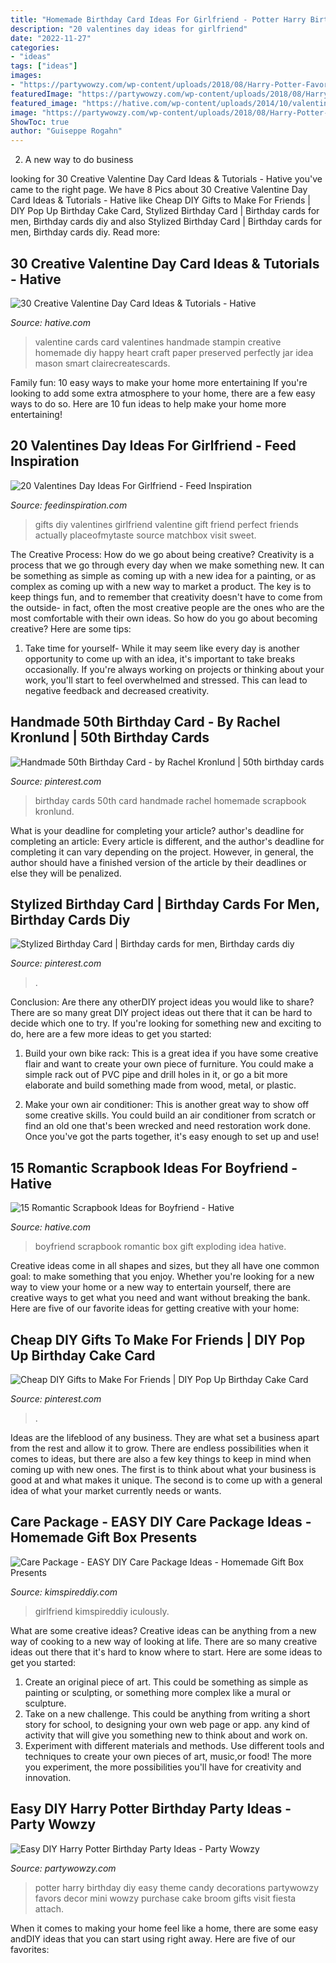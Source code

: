 ```yaml
---
title: "Homemade Birthday Card Ideas For Girlfriend - Potter Harry Birthday Diy Easy Theme Candy Decorations Partywowzy Favors Decor Mini Wowzy Purchase Cake Broom Gifts Visit Fiesta Attach"
description: "20 valentines day ideas for girlfriend"
date: "2022-11-27"
categories:
- "ideas"
tags: ["ideas"]
images:
- "https://partywowzy.com/wp-content/uploads/2018/08/Harry-Potter-Favors.jpg"
featuredImage: "https://partywowzy.com/wp-content/uploads/2018/08/Harry-Potter-Favors.jpg"
featured_image: "https://hative.com/wp-content/uploads/2014/10/valentine-card-ideas/3-valentine-card-ideas.jpg"
image: "https://partywowzy.com/wp-content/uploads/2018/08/Harry-Potter-Favors.jpg"
ShowToc: true
author: "Guiseppe Rogahn"
---
```



2. A new way to do business 

	

		
looking for 30 Creative Valentine Day Card Ideas &amp; Tutorials - Hative you've came to the right page. We have 8 Pics about 30 Creative Valentine Day Card Ideas &amp; Tutorials - Hative like Cheap DIY Gifts to Make For Friends | DIY Pop Up Birthday Cake Card, Stylized Birthday Card | Birthday cards for men, Birthday cards diy and also Stylized Birthday Card | Birthday cards for men, Birthday cards diy. Read more:
		
    
## 30 Creative Valentine Day Card Ideas &amp; Tutorials - Hative

<img loading=lazy src="https://hative.com/wp-content/uploads/2014/10/valentine-card-ideas/3-valentine-card-ideas.jpg" onerror="this.onerror=null;this.src='https://tse2.mm.bing.net/th?id=OIP.tPoAnvXMrCBjLFZomtbgxwHaF4&amp;pid=15.1';" alt="30 Creative Valentine Day Card Ideas &amp; Tutorials - Hative">

_Source: hative.com_

>valentine cards card valentines handmade stampin creative homemade diy happy heart craft paper preserved perfectly jar idea mason smart clairecreatescards. 

	

Family fun: 10 easy ways to make your home more entertaining
If you're looking to add some extra atmosphere to your home, there are a few easy ways to do so. Here are 10 fun ideas to help make your home more entertaining!

    
## 20 Valentines Day Ideas For Girlfriend - Feed Inspiration

<img loading=lazy src="http://feedinspiration.com/wp-content/uploads/2015/12/perfect-gift-for-a-girlfriend.jpg" onerror="this.onerror=null;this.src='https://tse4.mm.bing.net/th?id=OIP.6AoSvUaS8QURPe7Yd0Yg8wHaLK&amp;pid=15.1';" alt="20 Valentines Day Ideas For Girlfriend - Feed Inspiration">

_Source: feedinspiration.com_

>gifts diy valentines girlfriend valentine gift friend perfect friends actually placeofmytaste source matchbox visit sweet. 

	

The Creative Process: How do we go about being creative?
Creativity is a process that we go through every day when we make something new. It can be something as simple as coming up with a new idea for a painting, or as complex as coming up with a new way to market a product. The key is to keep things fun, and to remember that creativity doesn't have to come from the outside- in fact, often the most creative people are the ones who are the most comfortable with their own ideas. So how do you go about becoming creative? Here are some tips: 
1) Take time for yourself- While it may seem like every day is another opportunity to come up with an idea, it's important to take breaks occasionally. If you're always working on projects or thinking about your work, you'll start to feel overwhelmed and stressed. This can lead to negative feedback and decreased creativity.

    
## Handmade 50th Birthday Card - By Rachel Kronlund | 50th Birthday Cards

<img loading=lazy src="https://i.pinimg.com/736x/c4/c0/d2/c4c0d22b67ce2e23ce488714751aa291--th-birthday-cards-scrapbooking.jpg" onerror="this.onerror=null;this.src='https://tse1.mm.bing.net/th?id=OIP.Q9qh4We3y4cbss0ijS00QwHaJ6&amp;pid=15.1';" alt="Handmade 50th Birthday Card - by Rachel Kronlund | 50th birthday cards">

_Source: pinterest.com_

>birthday cards 50th card handmade rachel homemade scrapbook kronlund. 

	

What is your deadline for completing your article?
author's deadline for completing an article:
Every article is different, and the author's deadline for completing it can vary depending on the project. However, in general, the author should have a finished version of the article by their deadlines or else they will be penalized.

    
## Stylized Birthday Card | Birthday Cards For Men, Birthday Cards Diy

<img loading=lazy src="https://i.pinimg.com/736x/20/8b/7d/208b7d2dfe5f129527dffe4490c850aa.jpg" onerror="this.onerror=null;this.src='https://tse1.mm.bing.net/th?id=OIP.yQRq18WesZJmrBAAtJguigHaIg&amp;pid=15.1';" alt="Stylized Birthday Card | Birthday cards for men, Birthday cards diy">

_Source: pinterest.com_

>. 

	

Conclusion: Are there any otherDIY project ideas you would like to share?
There are so many great DIY project ideas out there that it can be hard to decide which one to try. If you're looking for something new and exciting to do, here are a few more ideas to get you started: 
1. Build your own bike rack: This is a great idea if you have some creative flair and want to create your own piece of furniture. You could make a simple rack out of PVC pipe and drill holes in it, or go a bit more elaborate and build something made from wood, metal, or plastic. 

2. Make your own air conditioner: This is another great way to show off some creative skills. You could build an air conditioner from scratch or find an old one that's been wrecked and need restoration work done. Once you've got the parts together, it's easy enough to set up and use!

    
## 15 Romantic Scrapbook Ideas For Boyfriend - Hative

<img loading=lazy src="https://hative.com/wp-content/uploads/2014/06/scrapbook-ideas-for-boyfriend/12-scrapbook-ideas-for-lovers.jpg" onerror="this.onerror=null;this.src='https://tse4.mm.bing.net/th?id=OIP.yiwNfX34iPyYoanmfhpJTwHaJ6&amp;pid=15.1';" alt="15 Romantic Scrapbook Ideas for Boyfriend - Hative">

_Source: hative.com_

>boyfriend scrapbook romantic box gift exploding idea hative. 

	

Creative ideas come in all shapes and sizes, but they all have one common goal: to make something that you enjoy. Whether you're looking for a new way to view your home or a new way to entertain yourself, there are creative ways to get what you need and want without breaking the bank. Here are five of our favorite ideas for getting creative with your home: 

    
## Cheap DIY Gifts To Make For Friends | DIY Pop Up Birthday Cake Card

<img loading=lazy src="https://i.pinimg.com/736x/f3/2f/46/f32f460a8d78b6e6a6180cb387a5ba52.jpg" onerror="this.onerror=null;this.src='https://tse4.mm.bing.net/th?id=OIP.gRzxPluC-VZGr15Bg7Ko7QHaMi&amp;pid=15.1';" alt="Cheap DIY Gifts to Make For Friends | DIY Pop Up Birthday Cake Card">

_Source: pinterest.com_

>. 

	

Ideas are the lifeblood of any business. They are what set a business apart from the rest and allow it to grow. There are endless possibilities when it comes to ideas, but there are also a few key things to keep in mind when coming up with new ones. The first is to think about what your business is good at and what makes it unique. The second is to come up with a general idea of what your market currently needs or wants.

    
## Care Package - EASY DIY Care Package Ideas - Homemade Gift Box Presents

<img loading=lazy src="https://kimspireddiy.com/wp-content/uploads/2020/04/diy-care-package-red-4.jpg" onerror="this.onerror=null;this.src='https://tse1.mm.bing.net/th?id=OIP.wM3uIc7kdVlGrccFxSFuSgHaKn&amp;pid=15.1';" alt="Care Package - EASY DIY Care Package Ideas - Homemade Gift Box Presents">

_Source: kimspireddiy.com_

>girlfriend kimspireddiy iculously. 

	

What are some creative ideas?
Creative ideas can be anything from a new way of cooking to a new way of looking at life. There are so many creative ideas out there that it's hard to know where to start. Here are some ideas to get you started: 
1. Create an original piece of art. This could be something as simple as painting or sculpting, or something more complex like a mural or sculpture. 
2. Take on a new challenge. This could be anything from writing a short story for school, to designing your own web page or app. any kind of activity that will give you something new to think about and work on. 
3. Experiment with different materials and methods. Use different tools and techniques to create your own pieces of art, music,or food! The more you experiment, the more possibilities you'll have for creativity and innovation.

    
## Easy DIY Harry Potter Birthday Party Ideas - Party Wowzy

<img loading=lazy src="https://partywowzy.com/wp-content/uploads/2018/08/Harry-Potter-Favors.jpg" onerror="this.onerror=null;this.src='https://tse4.mm.bing.net/th?id=OIP.MGQofjBROZIgpKeA5MBWjwHaNK&amp;pid=15.1';" alt="Easy DIY Harry Potter Birthday Party Ideas - Party Wowzy">

_Source: partywowzy.com_

>potter harry birthday diy easy theme candy decorations partywowzy favors decor mini wowzy purchase cake broom gifts visit fiesta attach. 

	

When it comes to making your home feel like a home, there are some easy andDIY ideas that you can start using right away. Here are five of our favorites: 

